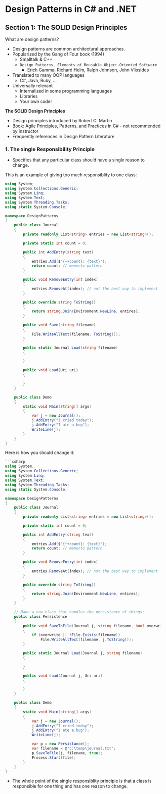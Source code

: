 # Design Patterns in C# and .NET

## **Section 1: The SOLID Design Principles**

What are design patterns?
* Design patterns are common architectural approaches.
* Popularized by the Gang of Four book (1994)
    * Smalltalk & C++
    * `Design Patterns, Elements of Reusable Object-Oriented Software`
        * Erich Gamma, Richard Helm, Ralph Johnson, John Vlissides
* Translated to many OOP languages
    * C#, Java, Ruby, ...
* Universally relevant
    * Internalized in some programming languages
    * Libraries
    * Your own code!

**The SOLID Design Principles**
* Design principles introduced by Robert C. Martin
* Book: Agile Principles, Patterns, and Practices in C# - not recommended by instructor
* Frequently references in Design Pattern Literature

### 1. **The `S`ingle Responsibility Principle**
* Specifies that any particular class should have a single reason to change.

This is an example of giving too much responsiblity to one class:
```csharp
using System;
using System.Collections.Generic;
using System.Linq;
using System.Text;
using System.Threading.Tasks;
using static System.Console;

namespace DesignPatterns
{
    public class Journal
    {
        private readonly List<string> entries = new List<string>();

        private static int count = 0;

        public int AddEntry(string text)
        {
            entries.Add($"{++count}: {text}");
            return count; // memento pattern
        }

        public void RemoveEntry(int index)
        {
            entries.RemoveAt(index); // not the best way to implement
        }

        public override string ToString()
        {
            return string.Join(Environment.NewLine, entires);
        }

        public void Save(string filename)
        {
            File.WriteAllText(filename, ToString());
        }

        public static Journal Load(string filename)
        {

        }

        public void Load(Uri uri)
        {

        }
    }

    public class Demo
    {
        static void Main(string[] args)
        {
            var j = new Journal();
            j.AddEntry("I cried today");
            j.AddEntry("I ate a bug");
            WriteLine(j);
        }
    }
}
```

Here is how you should change it:
```csharp
```csharp
using System;
using System.Collections.Generic;
using System.Linq;
using System.Text;
using System.Threading.Tasks;
using static System.Console;

namespace DesignPatterns
{
    public class Journal
    {
        private readonly List<string> entries = new List<string>();

        private static int count = 0;

        public int AddEntry(string text)
        {
            entries.Add($"{++count}: {text}");
            return count; // memento pattern
        }

        public void RemoveEntry(int index)
        {
            entries.RemoveAt(index); // not the best way to implement
        }

        public override string ToString()
        {
            return string.Join(Environment.NewLine, entires);
        }
    }

    // Make a new class that handles the persistance of things:
    public class Persistence
    {
        public void SaveToFile(Journal j, string filename, bool overwrite = false)
        {
            if (overwrite || !File.Exists(filename))
                File.WriteAllText(filename, j.ToString());
        }

        public static Journal Load(Journal j, string filename)
        {

        }

        public void Load(Journal j, Uri uri)
        {

        }
    }

    public class Demo
    {
        static void Main(string[] args)
        {
            var j = new Journal();
            j.AddEntry("I cried today");
            j.AddEntry("I ate a bug");
            WriteLine(j);

            var p = new Persistance();
            var filename = @"c:\temp\journal.txt";
            p.SaveToFile(j, filename, true);
            Process.Start(file);
        }
    }
}
```

* The whole point of the single responsiblity principle is that a class is responsible for one thing and has one reason to change.